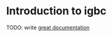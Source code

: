 # Introduction to igbc

TODO: write [great documentation](http://jacobian.org/writing/great-documentation/what-to-write/)
